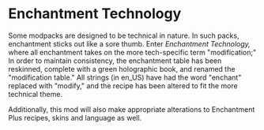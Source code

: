 # Enchantment Technology

Some modpacks are designed to be technical in nature.  In such packs, enchantment sticks out like a sore thumb.  Enter _Enchantment Technology,_ where all enchantment takes on the more tech-specific term "modification;"  In order to maintain consistency, the enchantment table has been reskinned, complete with a green holographic book, and renamed the "modification table."  All strings (in en_US) have had the word "enchant" replaced with "modify," and the recipe has been altered to fit the more technical theme.

Additionally, this mod will also make appropriate alterations to Enchantment Plus recipes, skins and language as well.